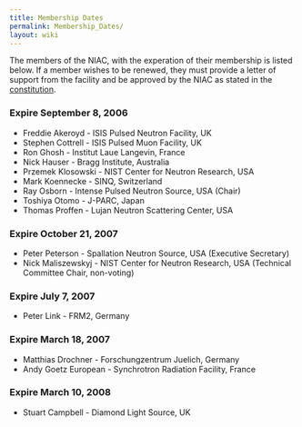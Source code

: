 ```yaml
---
title: Membership Dates
permalink: Membership_Dates/
layout: wiki
---
```


The members of the NIAC, with the experation of their membership is
listed below. If a member wishes to be renewed, they must provide a
letter of support from the facility and be approved by the NIAC as
stated in the [constitution](NIAC "wikilink").

### Expire September 8, 2006

-   Freddie Akeroyd - ISIS Pulsed Neutron Facility, UK
-   Stephen Cottrell - ISIS Pulsed Muon Facility, UK
-   Ron Ghosh - Institut Laue Langevin, France
-   Nick Hauser - Bragg Institute, Australia
-   Przemek Klosowski - NIST Center for Neutron Research, USA
-   Mark Koennecke - SINQ, Switzerland
-   Ray Osborn - Intense Pulsed Neutron Source, USA (Chair)
-   Toshiya Otomo - J-PARC, Japan
-   Thomas Proffen - Lujan Neutron Scattering Center, USA

### Expire October 21, 2007

-   Peter Peterson - Spallation Neutron Source, USA (Executive
    Secretary)
-   Nick Maliszewskyj - NIST Center for Neutron Research, USA (Technical
    Committee Chair, non-voting)

### Expire July 7, 2007

-   Peter Link - FRM2, Germany

### Expire March 18, 2007

-   Matthias Drochner - Forschungzentrum Juelich, Germany
-   Andy Goetz European - Synchrotron Radiation Facility, France

### Expire March 10, 2008

-   Stuart Campbell - Diamond Light Source, UK

